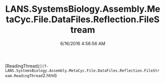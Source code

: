 ﻿---
title: LANS.SystemsBiology.Assembly.MetaCyc.File.DataFiles.Reflection.FileStream
date: 6/16/2016 4:56:56 AM
---

[ReadingThread`2](T-LANS.SystemsBiology.Assembly.MetaCyc.File.DataFiles.Reflection.FileStream.ReadingThread`2.html)
